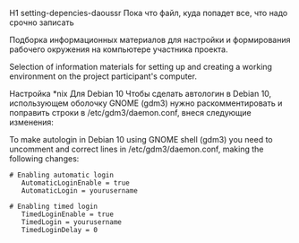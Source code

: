 H1 setting-depencies-daoussr
Пока что файл, куда попадет все, что надо срочно записать

Подборка информационных материалов для настройки и формирования рабочего окружения на компьютере участника проекта.

Selection of information materials for setting up and creating a working environment on the project participant's computer.

Настройка *nix
Для Debian 10
Чтобы сделать автологин в Debian 10, использующем оболочку GNOME (gdm3) нужно раскомментировать и поправить строки в /etc/gdm3/daemon.conf, внеся следующие изменения:

To make autologin in Debian 10 using GNOME shell (gdm3) you need to uncomment and correct lines in /etc/gdm3/daemon.conf, making the following changes:

```
# Enabling automatic login
   AutomaticLoginEnable = true
   AutomaticLogin = yourusername

# Enabling timed login
   TimedLoginEnable = true
   TimedLogin = yourusername
   TimedLoginDelay = 0
```